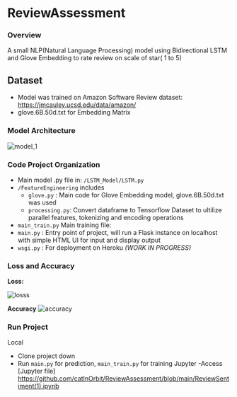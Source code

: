 # ReviewAssessment
 
### Overview
A small NLP(Natural Language Processing) model using Bidirectional LSTM and Glove Embedding to rate review on scale of star( 1 to 5)

## Dataset
- Model was trained on Amazon Software Review dataset: https://jmcauley.ucsd.edu/data/amazon/
- glove.6B.50d.txt for Embedding Matrix


### Model Architecture
![model_1](https://user-images.githubusercontent.com/49814026/148501288-85cc87d2-8f6c-4c32-a554-e781999edc4a.png)

### Code Project Organization
- Main model .py file in: `/LSTM_Model/LSTM.py`
- `/FeatureEngineering` includes 
  - `glove.py` : Main code for Glove Embedding model, glove.6B.50d.txt was used
  - `processing.py`: Convert dataframe to Tensorflow Dataset to ultilize parallel features, tokenizing and encoding operations
- `main_train.py` Main training file:
- `main.py` : Entry point of project, will run a Flask instance on localhost with simple HTML UI for input and display output
- `wsgi.py` : For deployment on Heroku _(WORK IN PROGRESS)_

### Loss and Accuracy 
**Loss:**

![losss](https://user-images.githubusercontent.com/49814026/148502060-0d38f304-e3f8-4837-9fa8-fad74c11e802.png)

**Accuracy**
![accuracy](https://user-images.githubusercontent.com/49814026/148502077-98c00075-c619-4aff-8ef3-f2b88db8ac2c.png)

### Run Project
Local 
 - Clone project down
 - Run `main.py` for prediction, `main_train.py` for training
Jupyter
-Access [Jupyter file] https://github.com/catInOrbit/ReviewAssessment/blob/main/ReviewSentiment(1).ipynb
